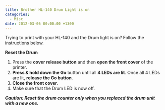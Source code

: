 ```yaml
---
title: Brother HL-140 Drum Light is on
categories:
  - Misc
date: 2012-03-05 00:00:00 +1300
---
```

Trying to print with your HL-140 and the Drum light is on? Follow the instructions below.

**Reset the Drum**

  1. Press the **cover release button** and then **open the front cover** of the printer.
  2. **Press & hold down the Go** button until all **4 LEDs are lit**. Once all 4 LEDs are lit, **release the Go button**.
  3. **Close the front cover**.
  4. Make sure that the Drum LED is now off.

**_Caution: Reset the drum counter only when you replaced the drum unit with a new one._**
